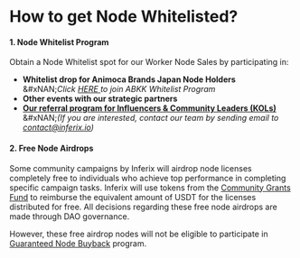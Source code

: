 # How to get Node Whitelisted?

#### 1. **Node Whitelist Program**

Obtain a Node Whitelist spot for our Worker Node Sales by participating in:

* **Whitelist drop for Animoca Brands Japan Node Holders**\
  &#xNAN;_&#x43;lick_ [_HERE_ ](https://docs.google.com/forms/d/e/1FAIpQLSdmw6dGY5RKqkXjCUdiB4EqnBlGlWZv4OIhWN0kiGsuREVcww/viewform?usp=header)_to join ABKK Whitelist Program_
* **Other events with our strategic partners**&#x20;
* [**Our referral program for Influencers & Community Leaders (KOLs)**](referral-program.md)\
  &#xNAN;_(If you are interested, contact our team by sending email to contact@inferix.io)_

#### 2. Free Node Airdrops

Some community campaigns by Inferix will airdrop node licenses completely free to individuals who achieve top performance in completing specific campaign tasks. Inferix will use tokens from the [Community Grants Fund](../../inferix-whitepaper/economic-model/token-metrics-and-allocation/token-allocation.md) to reimburse the equivalent amount of USDT for the licenses distributed for free. All decisions regarding these free node airdrops are made through DAO governance.

However, these free airdrop nodes will not be eligible to participate in [Guaranteed Node Buyback](guaranteed-node-buyback.md) program.
